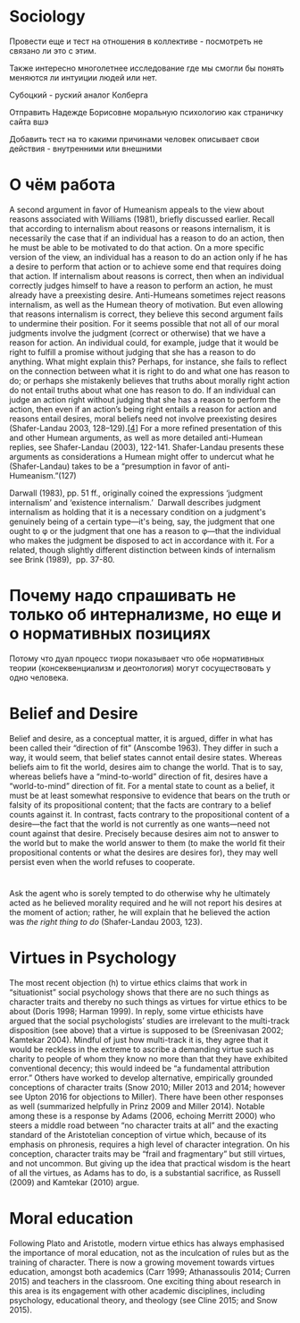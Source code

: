 # Sociology

Провести еще и тест на отношения в коллективе - посмотреть не связано ли это с этим.

Также интересно многолетнее исследование где мы смогли бы понять меняются ли интуиции людей или нет.

Субоцкий - руский аналог Колберга

Отправить Надежде Борисовне моральную психологию как страничку сайта вшэ

Добавить тест на то какими причинами человек описывает свои действия - внутренними или внешними

# О чём работа

A second argument in favor of Humeanism appeals to the view about reasons associated with Williams (1981), briefly discussed earlier. Recall that according to internalism about reasons or reasons internalism, it is necessarily the case that if an individual has a reason to do an action, then he must be able to be motivated to do that action. On a more specific version of the view, an individual has a reason to do an action only if he has a desire to perform that action or to achieve some end that requires doing that action. If internalism about reasons is correct, then when an individual correctly judges himself to have a reason to perform an action, he must already have a preexisting desire. Anti-Humeans sometimes reject reasons internalism, as well as the Humean theory of motivation. But even allowing that reasons internalism is correct, they believe this second argument fails to undermine their position. For it seems possible that not all of our moral judgments involve the judgment (correct or otherwise) that we have a reason for action. An individual could, for example, judge that it would be right to fulfill a promise without judging that she has a reason to do anything. What might explain this? Perhaps, for instance, she fails to reflect on the connection between what it is right to do and what one has reason to do; or perhaps she mistakenly believes that truths about morally right action do not entail truths about what one has reason to do. If an individual can judge an action right without judging that she has a reason to perform the action, then even if an action’s being right entails a reason for action and reasons entail desires, moral beliefs need not involve preexisting desires (Shafer-Landau 2003, 128–129).[[4](https://plato.stanford.edu/entries/moral-motivation/notes.html#4)] For a more refined presentation of this and other Humean arguments, as well as more detailed anti-Humean replies, see Shafer-Landau (2003), 122-141. Shafer-Landau presents these arguments as considerations a Humean might offer to undercut what he (Shafer-Landau) takes to be a “presumption in favor of anti-Humeanism.”(127)

Darwall (1983), pp. 51 ff., originally coined the expressions ‘judgment internalism’ and ‘existence internalism.’  Darwall describes judgment internalism as holding that it is a necessary condition on a judgment's genuinely being of a certain type—it's being, say, the judgment that one ought to φ or the judgment that one has a reason to φ—that the individual who makes the judgment be disposed to act in accordance with it. For a related, though slightly different distinction between kinds of internalism see Brink (1989),  pp. 37-80.

# Почему надо спрашивать не только об интернализме, но еще и о нормативных позициях

Потому что дуал процесс тиори показывает что обе нормативных теории (консеквенциализм и деонтология) могут сосуществовать у одно человека.

# Belief and Desire

Belief and desire, as a conceptual matter, it is argued, differ in what has been called their “direction of fit” (Anscombe 1963). They differ in such a way, it would seem, that belief states cannot entail desire states. Whereas beliefs aim to fit the world, desires aim to change the world. That is to say, whereas beliefs have a “mind-to-world” direction of fit, desires have a “world-to-mind” direction of fit. For a mental state to count as a belief, it must be at least somewhat responsive to evidence that bears on the truth or falsity of its propositional content; that the facts are contrary to a belief counts against it. In contrast, facts contrary to the propositional content of a desire—the fact that the world is not currently as one wants—need not count against that desire. Precisely because desires aim not to answer to the world but to make the world answer to them (to make the world fit their propositional contents or what the desires are desires for), they may well persist even when the world refuses to cooperate.

# 

Ask the agent who is sorely tempted to do otherwise why he ultimately acted as he believed morality required and he will not report his desires at the moment of action; rather, he will explain that he believed the action was _the right thing to do_ (Shafer-Landau 2003, 123).

# Virtues in Psychology

The most recent objection (h) to virtue ethics claims that work in “situationist” social psychology shows that there are no such things as character traits and thereby no such things as virtues for virtue ethics to be about (Doris 1998; Harman 1999). In reply, some virtue ethicists have argued that the social psychologists’ studies are irrelevant to the multi-track disposition (see above) that a virtue is supposed to be (Sreenivasan 2002; Kamtekar 2004). Mindful of just how multi-track it is, they agree that it would be reckless in the extreme to ascribe a demanding virtue such as charity to people of whom they know no more than that they have exhibited conventional decency; this would indeed be “a fundamental attribution error.” Others have worked to develop alternative, empirically grounded conceptions of character traits (Snow 2010; Miller 2013 and 2014; however see Upton 2016 for objections to Miller). There have been other responses as well (summarized helpfully in Prinz 2009 and Miller 2014). Notable among these is a response by Adams (2006, echoing Merritt 2000) who steers a middle road between “no character traits at all” and the exacting standard of the Aristotelian conception of virtue which, because of its emphasis on phronesis, requires a high level of character integration. On his conception, character traits may be “frail and fragmentary” but still virtues, and not uncommon. But giving up the idea that practical wisdom is the heart of all the virtues, as Adams has to do, is a substantial sacrifice, as Russell (2009) and Kamtekar (2010) argue.

# Moral education

Following Plato and Aristotle, modern virtue ethics has always emphasised the importance of moral education, not as the inculcation of rules but as the training of character. There is now a growing movement towards virtues education, amongst both academics (Carr 1999; Athanassoulis 2014; Curren 2015) and teachers in the classroom. One exciting thing about research in this area is its engagement with other academic disciplines, including psychology, educational theory, and theology (see Cline 2015; and Snow 2015).